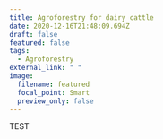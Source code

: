 ```yaml
---
title: Agroforestry for dairy cattle
date: 2020-12-16T21:48:09.694Z
draft: false
featured: false
tags:
  - Agroforestry
external_link: " "
image:
  filename: featured
  focal_point: Smart
  preview_only: false
---
```

TEST